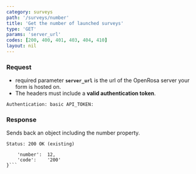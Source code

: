 ```yaml
---
category: surveys
path: '/surveys/number'
title: 'Get the number of launched surveys'
type: 'GET'
params: 'server_url'
codes: [200, 400, 401, 403, 404, 410]
layout: nil
---
```


### Request

* required parameter **`server_url`** is the url of the OpenRosa server your form is hosted on.
* The headers must include a **valid authentication token**.

```Authentication: basic API_TOKEN:```

### Response

Sends back an object including the number property.

```Status: 200 OK (existing)```
```{
    'number':  12,
    'code':    '200'
}```